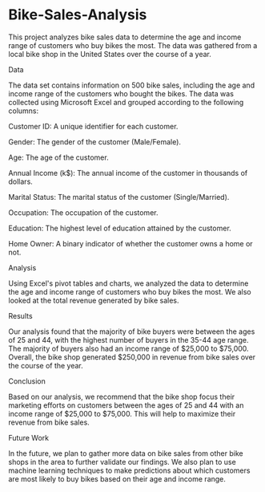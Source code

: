 # Bike-Sales-Analysis
This project analyzes bike sales data to determine the age and income range of customers who buy bikes the most. The data was gathered from a local bike shop in the United States over the course of a year.

Data

The data set contains information on 500 bike sales, including the age and income range of the customers who bought the bikes. The data was collected using Microsoft Excel and grouped according to the following columns:

Customer ID: A unique identifier for each customer.

Gender: The gender of the customer (Male/Female).

Age: The age of the customer.

Annual Income (k$): The annual income of the customer in thousands of dollars.

Marital Status: The marital status of the customer (Single/Married).

Occupation: The occupation of the customer.

Education: The highest level of education attained by the customer.

Home Owner: A binary indicator of whether the customer owns a home or not.

Analysis

Using Excel's pivot tables and charts, we analyzed the data to determine the age and income range of customers who buy bikes the most. We also looked at the total revenue generated by bike sales.


Results

Our analysis found that the majority of bike buyers were between the ages of 25 and 44, with the highest number of buyers in the 35-44 age range. The majority of buyers also had an income range of $25,000 to $75,000. Overall, the bike shop generated $250,000 in revenue from bike sales over the course of the year.


Conclusion

Based on our analysis, we recommend that the bike shop focus their marketing efforts on customers between the ages of 25 and 44 with an income range of $25,000 to $75,000. This will help to maximize their revenue from bike sales.


Future Work

In the future, we plan to gather more data on bike sales from other bike shops in the area to further validate our findings. We also plan to use machine learning techniques to make predictions about which customers are most likely to buy bikes based on their age and income range.
